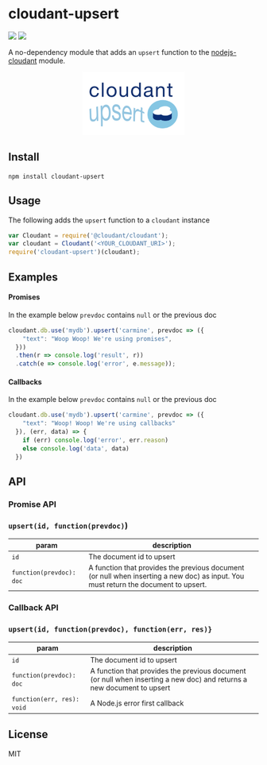 # cloudant-upsert

![](https://img.shields.io/badge/status-stable-green.svg) ![](https://img.shields.io/badge/license-MIT-blue.svg)

A no-dependency module that adds an `upsert` function to the [nodejs-cloudant](https://github.com/cloudant/nodejs-cloudant/blob/master/cloudant.js) module.

<p align="center">
<img src="https://raw.githubusercontent.com/cdimascio/cloudant-upsert/master/assets/cloudant-upsert.png"/>
</p>

## Install

```shell
npm install cloudant-upsert
```

## Usage

The following adds the `upsert` function to a `cloudant` instance

```javascript
var Cloudant = require('@cloudant/cloudant');
var cloudant = Cloudant('<YOUR_CLOUDANT_URI>');
require('cloudant-upsert')(cloudant);
```

## Examples

#### Promises

In the example below `prevdoc` contains `null` or the previous doc

```javascript
cloudant.db.use('mydb').upsert('carmine', prevdoc => ({
    "text": "Woop Woop! We're using promises",
  }))
  .then(r => console.log('result', r))
  .catch(e => console.log('error', e.message));
```

#### Callbacks

In the example below `prevdoc` contains `null` or the previous doc

```javascript
cloudant.db.use('mydb').upsert('carmine', prevdoc => ({
    "text": "Woop! Woop! We're using callbacks"
  }), (err, data) => {
    if (err) console.log('error', err.reason)
    else console.log('data', data)
  })
```

## API

### Promise API
### `upsert(id, function(prevdoc)`)

| param | description |
| ------------- | ------------- |
| `id`  | The document id to upsert  |
| `function(prevdoc): doc `  | A function that provides the previous document (or null when inserting a new doc) as input. You must return the document to upsert.  |


### Callback API
### `upsert(id, function(prevdoc), function(err, res)}`

| param | description |
| ------------- | ------------- |
| `id`  | The document id to upsert  |
| `function(prevdoc): doc`  | A function that provides the previous document (or null when inserting a new doc) and returns a new document to upsert  |
| `function(err, res): void`  | A Node.js error first callback |


## License
MIT
